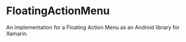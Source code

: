 # FloatingActionMenu

An implementation for a Floating Action Menu as an Android library for Xamarin.
